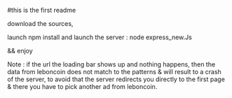 #this is the first readme

download the sources,

launch npm install
and launch the server : node express_new.Js

&& enjoy

Note : if the url the loading bar shows up and nothing happens, then the data from leboncoin does not match to the patterns & will result to a crash of the server,
to avoid that the server redirects you directly to the first page & there you have to pick another ad from leboncoin.
